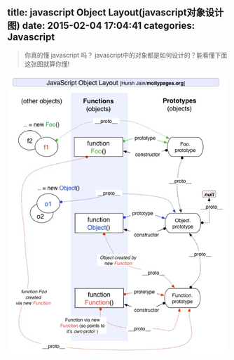 title: javascript Object Layout(javascript对象设计图)
date: 2015-02-04 17:04:41
categories: Javascript
---
> 你真的懂 javascript 吗？ javascript中的对象都是如何设计的？能看懂下面这张图就算你懂!

![](/imgs/javascript_object_layout.jpg)